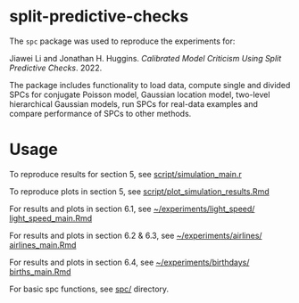 # split-predictive-checks

The ```spc``` package was used to reproduce the experiments for:

Jiawei Li and Jonathan H. Huggins. *Calibrated Model Criticism Using Split Predictive Checks*. 2022.


The package includes functionality to load data, compute single and divided SPCs for conjugate Poisson model, Gaussian location model, two-level hierarchical Gaussian models, run SPCs for real-data examples and compare performance of SPCs to other methods.


# Usage
To reproduce results for section 5, see [script/simulation_main.r](https://github.com/TARPS-group/split-predictive-checks/blob/main/script/simulation_main.R)

To reproduce plots in section 5, see [script/plot_simulation_results.Rmd](https://github.com/TARPS-group/split-predictive-checks/blob/main/script/plot_simulation_results.Rmd)

For results and plots in section 6.1, see [~/experiments/light_speed/ light_speed_main.Rmd](https://github.com/TARPS-group/split-predictive-checks/blob/main/script/experiments/light_speed/light_speed_main.Rmd)

For results and plots in section 6.2 & 6.3, see [~/experiments/airlines/ airlines_main.Rmd](https://github.com/TARPS-group/split-predictive-checks/blob/main/script/experiments/airlines/airlines_main.Rmd)

For results and plots in section 6.4, see [~/experiments/birthdays/ births_main.Rmd](https://github.com/TARPS-group/split-predictive-checks/blob/main/script/experiments/birthdays/births_main.Rmd)


For basic spc functions, see [spc/](https://github.com/TARPS-group/split-predictive-checks/tree/main/spc) directory.



